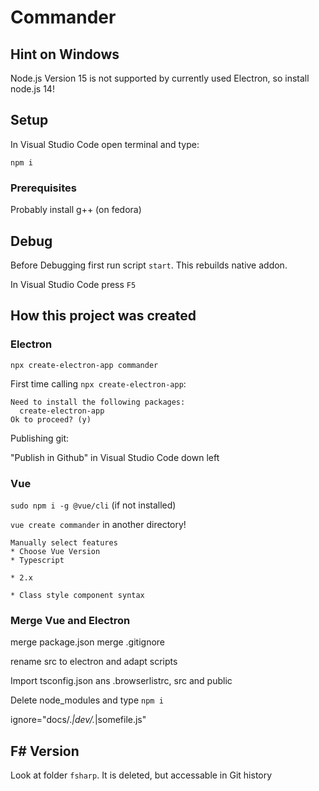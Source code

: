 # Commander

## Hint on Windows
Node.js Version 15 is not supported by currently used Electron, so install node.js 14!

## Setup

In Visual Studio Code open terminal and type:

```npm i```

### Prerequisites

Probably install g++ (on fedora)

## Debug
Before Debugging first run script ```start```. This rebuilds native addon.

In Visual Studio Code press ```F5```


## How this project was created
### Electron
```
npx create-electron-app commander
```

First time calling ```npx create-electron-app```:

```
Need to install the following packages:
  create-electron-app
Ok to proceed? (y) 
```

Publishing git:

"Publish in Github" in Visual Studio Code down left

### Vue
```sudo npm i -g @vue/cli``` (if not installed)

```vue create commander``` in another directory!

```
Manually select features
* Choose Vue Version
* Typescript

* 2.x

* Class style component syntax
```

### Merge Vue and Electron
merge package.json
merge .gitignore

rename src to electron and adapt scripts

Import tsconfig.json ans .browserlistrc, src and public

Delete node_modules and type ```npm i```



ignore="docs/.*|dev/.*|somefile\.js"

## F# Version
Look at folder ```fsharp```. It is deleted, but accessable in Git history